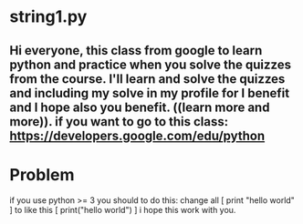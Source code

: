 # string1.py
 Hi everyone, this class from google to learn python and practice when you solve the quizzes from the course. I'll learn and solve the quizzes and including my solve in my profile for I benefit and I hope also you benefit. ((learn more and more)). if you want to go to this class: https://developers.google.com/edu/python 
--------------------------------------------------------------
# Problem 
if you use python >= 3 you should to do this: change all [ print "hello world" ] to like this [ print("hello world") ] i hope this work with you.
